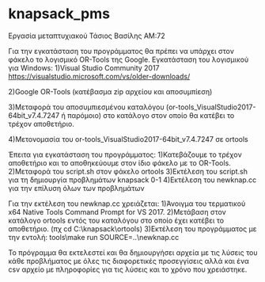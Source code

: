 # knapsack_pms
Εργασία μεταπτυχιακού
Τάσιος Βασίλης ΑΜ:72

Για την εγκατάσταση του προγράμματος θα πρέπει να υπάρχει στον φάκελο το λογισμικό OR-Tools της Google.
Εγκατάσταση του λογισμικού για Windows:
1)Visual Studio Community 2017 https://visualstudio.microsoft.com/vs/older-downloads/

2)Google OR-Tools (κατέβασμα zip αρχείου και αποσυμπίεση)

3)Μεταφορά του αποσυμπιεσμένου καταλόγου (or-tools_VisualStudio2017-64bit_v7.4.7247 ή παρόμοιο) στο κατάλογο στον οποίο θα κατέβει το τρέχον αποθετήριο.

4)Μετονομασία του or-tools_VisualStudio2017-64bit_v7.4.7247 σε ortools

Έπειτα για εγκατάσταση του προγράμματος:
1)Κατεβάζουμε το τρέχον αποθετήριο και το αποθηκεύουμε στον ίδιο φάκελο με το OR-Tools.
2)Μεταφορά του script.sh στον φάκελο ortools
3)Εκτέλεση του script.sh για τη δημιουργία προβλημάτων knapsack 0-1
4)Εκτέλεση του newknap.cc για την επίλυση όλων των προβλημάτων

Για την εκτέλεση του newknap.cc χρειάζεται:
1)Άνοιγμα του τερματικού x64 Native Tools Command Prompt for VS 2017.
2)Μετάβαση στον κατάλογο ortools εντός του καταλόγου στο οποίο έχει κατέβει το αποθετήριο. (πχ cd C:\knapsack\ortools)
3)Εκτέλεση του προγράμματος με την εντολή: tools\make run SOURCE=..\newknap.cc

Το πρόγραμμα θα εκτελεστεί και θα δημιουργήσει αρχεία με τις λύσεις του κάθε προβλήματος με όλες τις διαφορετικές προσεγγίσεις
αλλά και ένα csv αρχείο με πληροφορίες για τις λύσεις και το χρόνο που χρειάστηκε.

